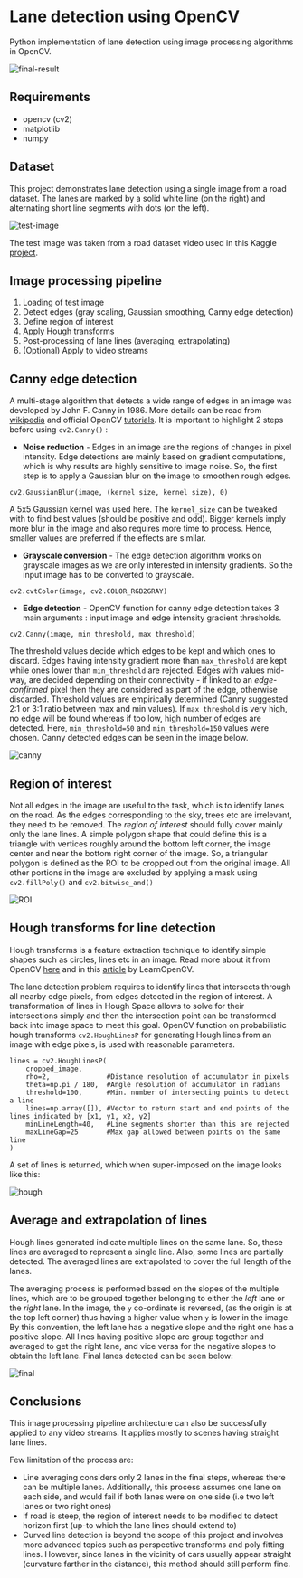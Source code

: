 # Lane detection using OpenCV

Python implementation of lane detection using image processing algorithms in OpenCV.

![final-result](https://github.com/d-misra/Lane-detection-opencv/blob/master/Hough_lines_avg.png)

## Requirements

- opencv (cv2)
- matplotlib
- numpy

## Dataset

This project demonstrates lane detection using a single image from a road dataset. The lanes are marked by a solid white line (on the right) and alternating short line segments with dots (on the left).

![test-image](https://github.com/d-misra/Lane-detection-opencv/blob/master/Test_image.png)

The test image was taken from a road dataset video used in this Kaggle [project](https://www.kaggle.com/dpamgautam/video-file-for-lane-detection-project).  

## Image processing pipeline

1. Loading of test image
2. Detect edges (gray scaling, Gaussian smoothing, Canny edge detection)
3. Define region of interest
4. Apply Hough transforms
5. Post-processing of lane lines (averaging, extrapolating)
6. (Optional) Apply to video streams

## Canny edge detection

A multi-stage algorithm that detects a wide range of edges in an image was developed by John F. Canny in 1986. More details can be read from [wikipedia](https://en.wikipedia.org/wiki/Canny_edge_detector) and official OpenCV [tutorials](https://opencv-python-tutroals.readthedocs.io/en/latest/py_tutorials/py_imgproc/py_canny/py_canny.html). It is important to highlight 2 steps before using ```cv2.Canny()``` :

- **Noise reduction** - Edges in an image are the regions of changes in pixel intensity. Edge detections are mainly based on gradient computations, which is why results are highly sensitive to image noise. So, the first step is to apply a Gaussian blur on the image to smoothen rough edges.
```
cv2.GaussianBlur(image, (kernel_size, kernel_size), 0)
```  
A 5x5 Gaussian kernel was used here. The ```kernel_size``` can be tweaked with to find best values (should be positive and odd). Bigger kernels imply more blur in the image and also requires more time to process. Hence, smaller values are preferred if the effects are similar.

- **Grayscale conversion** - The edge detection algorithm works on grayscale images as we are only interested in intensity gradients. So the input image has to be converted to grayscale.
```
cv2.cvtColor(image, cv2.COLOR_RGB2GRAY)
```

- **Edge detection** - OpenCV function for canny edge detection takes 3 main arguments : input image and edge intensity gradient thresholds.
```
cv2.Canny(image, min_threshold, max_threshold)
```
The threshold values decide which edges to be kept and which ones to discard. Edges having intensity gradient more than ```max_threshold``` are kept while ones lower than ```min_threshold``` are rejected. Edges with values mid-way, are decided depending on their connectivity - if linked to an *edge-confirmed* pixel then they are considered as part of the edge, otherwise discarded. Threshold values are empirically determined (Canny suggested 2:1 or 3:1 ratio between max and min values). If ```max_threshold``` is very high, no edge will be found whereas if too low, high number of edges are detected. Here, ```min_threshold=50``` and ```min_threshold=150``` values were chosen. Canny detected edges can be seen in the image below. 

![canny](https://github.com/d-misra/Lane-detection-opencv/blob/master/Canny_edges.png)

## Region of interest

Not all edges in the image are useful to the task, which is to identify lanes on the road. As the edges corresponding to the sky, trees etc are irrelevant, they need to be removed. The *region of interest* should fully cover mainly only the lane lines. A simple polygon shape that could define this is a triangle with vertices roughly around the bottom left corner, the image center and near the bottom right corner of the image. So, a triangular polygon is defined as the ROI to be cropped out from the original image. All other portions in the image are excluded by applying a mask using ```cv2.fillPoly()``` and ```cv2.bitwise_and()```

![ROI](https://github.com/d-misra/Lane-detection-opencv/blob/master/ROI.png)

## Hough transforms for line detection

Hough transforms is a feature extraction technique to identify simple shapes such as circles, lines etc in an image. Read more about it from OpenCV [here](https://opencv-python-tutroals.readthedocs.io/en/latest/py_tutorials/py_imgproc/py_houghlines/py_houghlines.html) and in this [article](https://www.learnopencv.com/hough-transform-with-opencv-c-python/) by LearnOpenCV.

The lane detection problem requires to identify lines that intersects through all nearby edge pixels, from edges detected in the region of interest. A transformation of lines in Hough Space allows to solve for their intersections simply and then the intersection point can be transformed back into image space to meet this goal. OpenCV function on probabilistic hough transforms ```cv2.HoughLinesP``` for generating Hough lines from an image with edge pixels, is used with reasonable parameters.

```
lines = cv2.HoughLinesP(
    cropped_image,
    rho=2,              #Distance resolution of accumulator in pixels
    theta=np.pi / 180,  #Angle resolution of accumulator in radians
    threshold=100,      #Min. number of intersecting points to detect a line 
    lines=np.array([]), #Vector to return start and end points of the lines indicated by [x1, y1, x2, y2]
    minLineLength=40,   #Line segments shorter than this are rejected
    maxLineGap=25       #Max gap allowed between points on the same line
)
```
A set of lines is returned, which when super-imposed on the image looks like this: 

![hough](https://github.com/d-misra/Lane-detection-opencv/blob/master/Hough_lines_original.png)

## Average and extrapolation of lines

Hough lines generated indicate multiple lines on the same lane. So, these lines are averaged to represent a single line. Also, some lines are partially detected. The averaged lines are extrapolated to cover the full length of the lanes.

The averaging process is performed based on the slopes of the multiple lines, which are to be grouped together belonging to either the *left* lane or the *right* lane. In the image, the ```y``` co-ordinate is reversed, (as the origin is at the top left corner) thus having a higher value when ```y``` is lower in the image. By this convention, the left lane has a negative slope and the right one has a positive slope. All lines having positive slope are group together and averaged to get the right lane, and vice versa for the negative slopes to obtain the left lane. Final lanes detected can be seen below:

![final](https://github.com/d-misra/Lane-detection-opencv/blob/master/Hough_lines_avg.png)

## Conclusions

This image processing pipeline architecture can also be successfully applied to any video streams. It applies mostly to scenes having straight lane lines.

Few limitation of the process are:
- Line averaging considers only 2 lanes in the final steps, whereas there can be multiple lanes. Additionally, this process assumes one lane on each side, and would fail if both lanes were on one side  (i.e two left lanes or two right ones)
- If road is steep, the region of interest needs to be modified to detect horizon first (up-to which the lane lines should extend to)
- Curved line detection is beyond the scope of this project and involves more advanced topics such as perspective transforms and poly fitting lines. However, since lanes in the vicinity of cars usually appear straight (curvature farther in the distance), this method should still perform fine.


